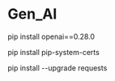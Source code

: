 # Gen_AI


pip install openai==0.28.0

pip install pip-system-certs

pip install --upgrade requests

